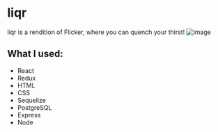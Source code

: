 # liqr
liqr is a rendition of Flicker, where you can quench your thirst!
![image](https://user-images.githubusercontent.com/46208016/177361197-07c127dc-13ed-46af-9229-887820fae90d.png)
## What I used:
* React
* Redux
* HTML
* CSS
* Sequelize
* PostgreSQL
* Express
* Node
